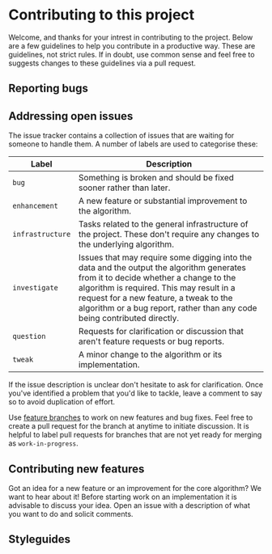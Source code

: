 # Contributing to this project
Welcome, and thanks for your intrest in contributing to the project. Below are a few guidelines to help you contribute in a productive way. These are guidelines, not strict rules. If in doubt, use common sense and feel free to suggests changes to these guidelines via a pull request.

## Reporting bugs

## Addressing open issues
The issue tracker contains a collection of issues that are waiting for someone to handle them. A number of
labels are used to categorise these:

|  Label           |    Description |
| -------          |  --------------- |
| `bug`            |  Something is broken and should be fixed sooner rather than later. |
| `enhancement`    |  A new feature or substantial improvement to the algorithm. |
| `infrastructure` |  Tasks related to the general infrastructure of the project. These don't require any changes to the underlying algorithm. |
| `investigate`    |  Issues that may require some digging into the data and the output the algorithm generates from it to decide whether a change to the algorithm is required. This may result in a request for a new feature, a tweak to the algorithm or a bug report, rather than any code being contributed directly. |
| `question`       | Requests for clarification or discussion that aren't feature requests or bug reports. |
| `tweak`          |  A minor change to the algorithm or its implementation. |

If the issue description is unclear don't hesitate to ask for clarification. Once
you've identified a problem that you'd like to tackle, leave a comment to say so to avoid duplication of effort.

Use [feature branches](https://www.atlassian.com/git/tutorials/comparing-workflows/feature-branch-workflow)
to work on new features and bug fixes. Feel free to create a pull request for the
branch at anytime to initiate discussion. It is helpful to label pull requests for
branches that are not yet ready for merging as `work-in-progress`.  

## Contributing new features
Got an idea for a new feature or an improvement for the core algorithm?
We want to hear about it! Before starting work on an implementation it is 
advisable to discuss your idea. Open an issue with a description of what you want
to do and solicit comments.

## Styleguides
